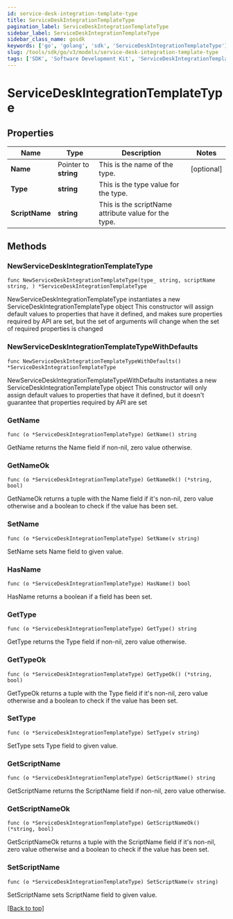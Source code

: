 ```yaml
---
id: service-desk-integration-template-type
title: ServiceDeskIntegrationTemplateType
pagination_label: ServiceDeskIntegrationTemplateType
sidebar_label: ServiceDeskIntegrationTemplateType
sidebar_class_name: gosdk
keywords: ['go', 'golang', 'sdk', 'ServiceDeskIntegrationTemplateType'] 
slug: /tools/sdk/go/v3/models/service-desk-integration-template-type
tags: ['SDK', 'Software Development Kit', 'ServiceDeskIntegrationTemplateType']
---
```


# ServiceDeskIntegrationTemplateType

## Properties

Name | Type | Description | Notes
------------ | ------------- | ------------- | -------------
**Name** | Pointer to **string** | This is the name of the type. | [optional] 
**Type** | **string** | This is the type value for the type. | 
**ScriptName** | **string** | This is the scriptName attribute value for the type. | 

## Methods

### NewServiceDeskIntegrationTemplateType

`func NewServiceDeskIntegrationTemplateType(type_ string, scriptName string, ) *ServiceDeskIntegrationTemplateType`

NewServiceDeskIntegrationTemplateType instantiates a new ServiceDeskIntegrationTemplateType object
This constructor will assign default values to properties that have it defined,
and makes sure properties required by API are set, but the set of arguments
will change when the set of required properties is changed

### NewServiceDeskIntegrationTemplateTypeWithDefaults

`func NewServiceDeskIntegrationTemplateTypeWithDefaults() *ServiceDeskIntegrationTemplateType`

NewServiceDeskIntegrationTemplateTypeWithDefaults instantiates a new ServiceDeskIntegrationTemplateType object
This constructor will only assign default values to properties that have it defined,
but it doesn't guarantee that properties required by API are set

### GetName

`func (o *ServiceDeskIntegrationTemplateType) GetName() string`

GetName returns the Name field if non-nil, zero value otherwise.

### GetNameOk

`func (o *ServiceDeskIntegrationTemplateType) GetNameOk() (*string, bool)`

GetNameOk returns a tuple with the Name field if it's non-nil, zero value otherwise
and a boolean to check if the value has been set.

### SetName

`func (o *ServiceDeskIntegrationTemplateType) SetName(v string)`

SetName sets Name field to given value.

### HasName

`func (o *ServiceDeskIntegrationTemplateType) HasName() bool`

HasName returns a boolean if a field has been set.

### GetType

`func (o *ServiceDeskIntegrationTemplateType) GetType() string`

GetType returns the Type field if non-nil, zero value otherwise.

### GetTypeOk

`func (o *ServiceDeskIntegrationTemplateType) GetTypeOk() (*string, bool)`

GetTypeOk returns a tuple with the Type field if it's non-nil, zero value otherwise
and a boolean to check if the value has been set.

### SetType

`func (o *ServiceDeskIntegrationTemplateType) SetType(v string)`

SetType sets Type field to given value.


### GetScriptName

`func (o *ServiceDeskIntegrationTemplateType) GetScriptName() string`

GetScriptName returns the ScriptName field if non-nil, zero value otherwise.

### GetScriptNameOk

`func (o *ServiceDeskIntegrationTemplateType) GetScriptNameOk() (*string, bool)`

GetScriptNameOk returns a tuple with the ScriptName field if it's non-nil, zero value otherwise
and a boolean to check if the value has been set.

### SetScriptName

`func (o *ServiceDeskIntegrationTemplateType) SetScriptName(v string)`

SetScriptName sets ScriptName field to given value.



[[Back to top]](#) 



